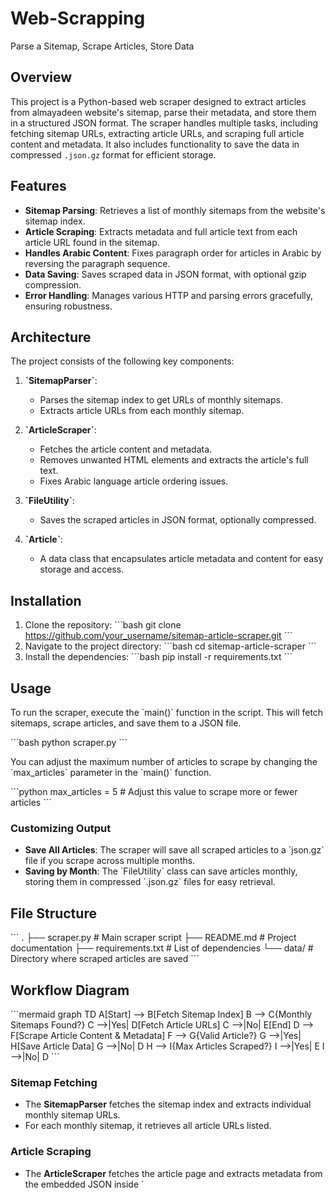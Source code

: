 # Web-Scrapping
Parse a Sitemap, Scrape Articles, Store Data

## Overview

This project is a Python-based web scraper designed to extract articles from almayadeen website's sitemap, parse their metadata, and store them in a structured JSON format. The scraper handles multiple tasks, including fetching sitemap URLs, extracting article URLs, and scraping full article content and metadata. It also includes functionality to save the data in compressed `.json.gz` format for efficient storage.

## Features

- **Sitemap Parsing**: Retrieves a list of monthly sitemaps from the website's sitemap index.
- **Article Scraping**: Extracts metadata and full article text from each article URL found in the sitemap.
- **Handles Arabic Content**: Fixes paragraph order for articles in Arabic by reversing the paragraph sequence.
- **Data Saving**: Saves scraped data in JSON format, with optional gzip compression.
- **Error Handling**: Manages various HTTP and parsing errors gracefully, ensuring robustness.

## Architecture

The project consists of the following key components:

1. **\`SitemapParser\`**: 
   - Parses the sitemap index to get URLs of monthly sitemaps.
   - Extracts article URLs from each monthly sitemap.

2. **\`ArticleScraper\`**: 
   - Fetches the article content and metadata.
   - Removes unwanted HTML elements and extracts the article's full text.
   - Fixes Arabic language article ordering issues.

3. **\`FileUtility\`**: 
   - Saves the scraped articles in JSON format, optionally compressed.
   
4. **\`Article\`**: 
   - A data class that encapsulates article metadata and content for easy storage and access.

## Installation

1. Clone the repository:
    \`\`\`bash
    git clone https://github.com/your_username/sitemap-article-scraper.git
    \`\`\`
2. Navigate to the project directory:
    \`\`\`bash
    cd sitemap-article-scraper
    \`\`\`
3. Install the dependencies:
    \`\`\`bash
    pip install -r requirements.txt
    \`\`\`

## Usage

To run the scraper, execute the \`main()\` function in the script. This will fetch sitemaps, scrape articles, and save them to a JSON file.

\`\`\`bash
python scraper.py
\`\`\`

You can adjust the maximum number of articles to scrape by changing the \`max_articles\` parameter in the \`main()\` function.

\`\`\`python
max_articles = 5  # Adjust this value to scrape more or fewer articles
\`\`\`

### Customizing Output

- **Save All Articles**: The scraper will save all scraped articles to a \`json.gz\` file if you scrape across multiple months.
- **Saving by Month**: The \`FileUtility\` class can save articles monthly, storing them in compressed \`.json.gz\` files for easy retrieval.

## File Structure

\`\`\`
.
├── scraper.py            # Main scraper script
├── README.md             # Project documentation
├── requirements.txt      # List of dependencies
└── data/                 # Directory where scraped articles are saved
\`\`\`

## Workflow Diagram

\`\`\`mermaid
graph TD
    A[Start] --> B[Fetch Sitemap Index]
    B --> C{Monthly Sitemaps Found?}
    C -->|Yes| D[Fetch Article URLs]
    C -->|No| E[End]
    D --> F[Scrape Article Content & Metadata]
    F --> G{Valid Article?}
    G -->|Yes| H[Save Article Data]
    G -->|No| D
    H --> I{Max Articles Scraped?}
    I -->|Yes| E
    I -->|No| D
\`\`\`

### Sitemap Fetching

- The **SitemapParser** fetches the sitemap index and extracts individual monthly sitemap URLs.
- For each monthly sitemap, it retrieves all article URLs listed.

### Article Scraping

- The **ArticleScraper** fetches the article page and extracts metadata from the embedded JSON inside \`<script>\` tags.
- The full article text is extracted from \`<p>\` tags, with specific handling for Arabic articles to reverse paragraph order.

### Data Saving

- The scraped articles are saved incrementally in compressed \`.json.gz\` format, organized by month and year, or saved all together.

## JSON Data Format

Each article is stored in JSON format with the following structure:

\`\`\`json
{
  "url": "https://example.com/article",
  "post_id": "123456",
  "title": "Sample Article",
  "keywords": ["example", "sample"],
  "thumbnail": "https://example.com/image.jpg",
  "publication_date": "2024-09-05",
  "last_updated_date": "2024-09-05",
  "author": "John Doe",
  "full_article_text": "This is the article content...",
  "video_duration": "3:45",
  "word_count": "500",
  "lang": "en",
  "description": "A brief description of the article"
}
\`\`\`

## Error Handling

- **HTTP Errors**: If the sitemap or an article URL fails to load, the error is logged, and the scraper continues with the next URL.
- **Metadata Parsing Errors**: If JSON metadata parsing fails, the article will be skipped, and the error will be logged.

## Future Improvements

- **Multithreading**: Parallel scraping for faster article retrieval.
- **Advanced Logging**: Implement logging with different verbosity levels for debugging and monitoring.
- **More Languages**: Add support for other languages that may have different scraping needs.

---

### License

This project is licensed under the MIT License

# Write the content to README.md file
with open('README.md', 'w', encoding='utf-8') as f:
    f.write(readme_content)

print("README.md has been generated.")
